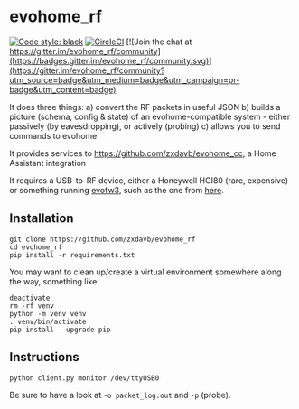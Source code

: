 # evohome_rf

[![Code style: black](https://img.shields.io/badge/code%20style-black-000000.svg)](https://github.com/psf/black) [![CircleCI](https://circleci.com/gh/zxdavb/evohome_rf.svg?style=svg)](https://circleci.com/gh/zxdavb/evohome_rf) [![Join the chat at https://gitter.im/evohome_rf/community](https://badges.gitter.im/evohome_rf/community.svg)](https://gitter.im/evohome_rf/community?utm_source=badge&utm_medium=badge&utm_campaign=pr-badge&utm_content=badge)

It does three things:
a) convert the RF packets in useful JSON
b) builds a picture (schema, config & state) of an evohome-compatible system - either passively (by eavesdropping), or actively (probing)
c) allows you to send commands to evohome

It provides services to https://github.com/zxdavb/evohome_cc, a Home Assistant integration

It requires a USB-to-RF device, either a Honeywell HGI80 (rare, expensive) or something running [evofw3](https://github.com/ghoti57/evofw3), such as the one from [here](https://indalo-tech.onlineweb.shop/).

## Installation

```
git clone https://github.com/zxdavb/evohome_rf
cd evohome_rf
pip install -r requirements.txt
```

You may want to clean up/create a virtual environment somewhere along the way, something like:
```
deactivate
rm -rf venv
python -m venv venv
. venv/bin/activate
pip install --upgrade pip
```

## Instructions

```
python client.py monitor /dev/ttyUSB0
```

Be sure to have a look at `-o packet_log.out` and `-p` (probe).
